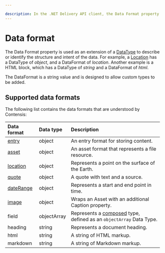 ```yaml
---

description: In the .NET Delivery API client, the Data Format property is used as an extension of a DataType to describe or identify the structure and intent of the data.
---
```

# Data format

The Data Format property is used as an extension of a [DataType](data-types.md) to describe or identify the structure and intent of the data. For example, a [Location](/model/location.md) has a DataType of *object*, and a DataFormat of *location*. Another example is a HTML block, which has a DataType of *string* and a DataFormat of *html*.  

The DataFormat is a string value and is designed to allow custom types to be added.

## Supported data formats

The following list contains the data formats that are understood by Contensis:

| Data format | Data type | Description |
| :---------- | :-------- | :---------- |
| [entry](/model/entry.md) | object | An entry format for storing content. |
| [asset](/model/asset.md) | object | An asset format that represents a file resource. |
| [location](/model/location.md) | object | Represents a point on the surface of the Earth. |
| [quote](/model/quote.md) | object | A quote with text and a source. |
| [dateRange](/model/daterange.md) | object | Represents a start and end point in time. |
| [image](/model/image.md) | object | Wraps an Asset with an additional Caption property. |
| field | objectArray | Represents a [composed](/model/composed.md) type, defined as an `objectArray` Data Type. |
| heading | string | Represents a document heading. |
| html | string | A string of HTML markup. |
| markdown | string | A string of Markdown markup. |
